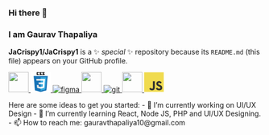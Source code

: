 ### Hi there 👋
### I am Gaurav Thapaliya

**JaCrispy1/JaCrispy1** is a ✨ _special_ ✨ repository because its `README.md` (this file) appears on your GitHub profile.

<p align="left"> <a href="https://reactjs.org/" target="_blank" rel="noreferrer"> <img src="https://www.vectorlogo.zone/logos/reactjs/reactjs-icon.svg" width="40" height="40"/> </a> <a href="https://www.w3schools.com/css/" target="_blank" rel="noreferrer"> <img src="https://raw.githubusercontent.com/devicons/devicon/master/icons/css3/css3-original-wordmark.svg" alt="css3" width="40" height="40"/> </a> <a href="https://www.figma.com/" target="_blank" rel="noreferrer"> <img src="https://www.vectorlogo.zone/logos/figma/figma-icon.svg" alt="figma" width="40" height="40"/> </a> <a href="https://nodejs.org/en/" target="_blank" rel="noreferrer"> <img src="https://www.vectorlogo.zone/logos/nodejs/nodejs-icon.svg" width="40" height="40"/> </a> <a href="https://git-scm.com/" target="_blank" rel="noreferrer"> <img src="https://www.vectorlogo.zone/logos/git-scm/git-scm-icon.svg" alt="git" width="40" height="40"/> </a>  <a href="https://www.python.org/" target="_blank" rel="noreferrer"> <img src="https://www.vectorlogo.zone/logos/python/python-icon.svg" width="40" height="40"/> </a> <a href="https://developer.mozilla.org/en-US/docs/Web/JavaScript" target="_blank" rel="noreferrer"> <img src="https://raw.githubusercontent.com/devicons/devicon/master/icons/javascript/javascript-original.svg" alt="javascript" width="40" height="40"/> </a>  </p>
Here are some ideas to get you started:
- 🔭 I’m currently working on UI/UX Design
- 🌱 I’m currently learning React, Node JS, PHP and UI/UX Designing.
- 📫 How to reach me:
    gauravthapaliya10@gmail.com

